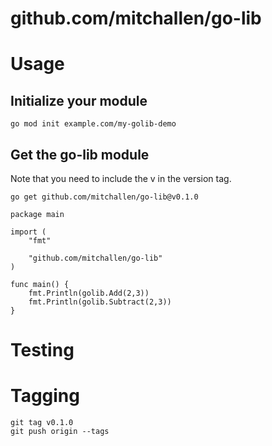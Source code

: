 # github.com/mitchallen/go-lib

# Usage

## Initialize your module

```go mod init example.com/my-golib-demo```

## Get the go-lib module

Note that you need to include the v in the version tag.

```go get github.com/mitchallen/go-lib@v0.1.0```

```
package main

import (
    "fmt"

    "github.com/mitchallen/go-lib"
)

func main() {
    fmt.Println(golib.Add(2,3))
    fmt.Println(golib.Subtract(2,3))
}
```

# Testing

# Tagging

```
git tag v0.1.0
git push origin --tags
```